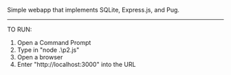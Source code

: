 Simple webapp that implements SQLite, Express.js, and Pug.
_______________________________________________________
TO RUN:
1. Open a Command Prompt
2. Type in "node .\p2.js"
3. Open a browser
4. Enter "http://localhost:3000" into the URL
